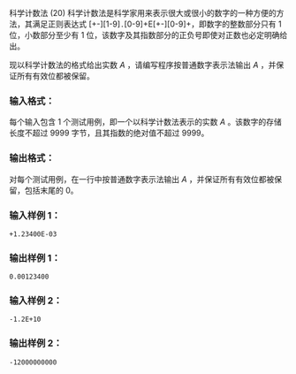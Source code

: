 科学计数法 (20)
科学计数法是科学家用来表示很大或很小的数字的一种方便的方法，其满足正则表达式
[+-][1-9]`.`[0-9]+E[+-][0-9]+，即数字的整数部分只有 1 位，小数部分至少有 1
位，该数字及其指数部分的正负号即使对正数也必定明确给出。

现以科学计数法的格式给出实数 $A$ ，请编写程序按普通数字表示法输出 $A$ ，并保证所有有效位都被保留。

### 输入格式：

每个输入包含 1 个测试用例，即一个以科学计数法表示的实数 $A$ 。该数字的存储长度不超过 9999 字节，且其指数的绝对值不超过 9999。

### 输出格式：

对每个测试用例，在一行中按普通数字表示法输出 $A$ ，并保证所有有效位都被保留，包括末尾的 0。

### 输入样例 1：

    
    
    +1.23400E-03
    

### 输出样例 1：

    
    
    0.00123400
    

### 输入样例 2：

    
    
    -1.2E+10
    

### 输出样例 2：

    
    
    -12000000000
    

